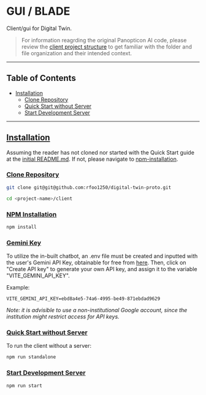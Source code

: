 # GUI / BLADE

Client/gui for Digital Twin.

> For information reagrding the original Panopticon AI code, please review the [client project structure](https://github.com/Panopticon-AI-team/panopticon/blob/main/CONTRIBUTING.md#client) to get familiar with the folder and file organization and their intended context.

---

## Table of Contents

- [Installation](#installation)
  - [Clone Repository](#clone-repository)
  - [Quick Start without Server](#quick-start)
  - [Start Development Server](#start-development-server)

---

## [Installation](#installation)

Assuming the reader has not cloned nor started with the Quick Start guide at the [initial README.md](./README.md). If not, please navigate to [npm-installation](#npm-installation).

### [Clone Repository](#clone-repository)

```bash
git clone git@git@github.com:rfoo1250/digital-twin-proto.git
```

```bash
cd <project-name>/client
```


### [NPM Installation](#npm-installation)

```bash
npm install
```


### [Gemini Key](#get-gemini-key)

To utilize the in-built chatbot, an .env file must be created and inputted with the user's Gemini API Key, obtainable for free from [here](https://aistudio.google.com/apikey). Then, click on "Create API key" to generate your own API key, and assign it to the variable "VITE_GEMINI_API_KEY".

Example:
```
VITE_GEMINI_API_KEY=ebd8a4e5-74a6-4995-be49-871ebdad9629
```

*Note: it is advisible to use a non-institutional Google account, since the institution might restrict access for API keys.*


### [Quick Start without Server](#quick-start)

To run the client without a server:
```bash
npm run standalone
```


### [Start Development Server](#start-development-server)

```bash
npm run start
```
